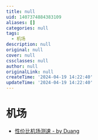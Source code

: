 ```yaml
---
title: null
uid: 1407374884383109
aliases: []
categories: null
tags:
  - 机场
description: null
original: null
cover: null
cssclasses: null
author: null
originalLink: null
createTime: '2024-04-19 14:22:40'
updateTime: '2024-04-19 14:22:40'
---
```


# 机场

- [性价比机场测速 - by Duang](https://duangks.com/)
